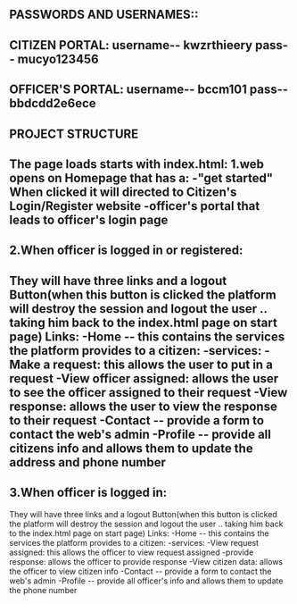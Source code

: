 PASSWORDS AND USERNAMES::
--------------------
CITIZEN PORTAL:
username-- kwzrthieery
pass-- mucyo123456
-----------------
OFFICER'S PORTAL:
username-- bccm101
pass-- bbdcdd2e6ece
-------------------------------------------------------------
PROJECT STRUCTURE
--------------------
The page loads starts with index.html:
1.web opens on Homepage that has a:
    -"get started" When clicked it will directed to Citizen's Login/Register website
    -officer's portal that leads to officer's login page
---------------------------------------
2.When officer is logged in or registered:
--------------------------------------
They will have three links and a logout Button(when this button is clicked the platform will destroy the session and logout the user .. taking him back to the index.html page on start page)
Links:
  -Home -- this contains the services the platform provides to a citizen:
      -services:
          -Make a request: this allows the user to put in a request
          -View officer assigned: allows the user to see the officer assigned to their request
          -View response: allows the user to view the response to their request
  -Contact -- provide a form to contact the web's admin
  -Profile -- provide all citizens info and allows them to update the address and phone number 
  -------------------------
3.When officer is logged in:
-----------------------------
They will have three links and a logout Button(when this button is clicked the platform will destroy the session and logout the user .. taking him back to the index.html page on start page)
Links:
  -Home -- this contains the services the platform provides to a citizen:
      -services:
          -View request assigned: this allows the officer to view request assigned
          -provide response: allows the officer to provide response
          -View citizen data: allows the officer to view citizen info
  -Contact -- provide a form to contact the web's admin
  -Profile -- provide all officer's info and allows them to update the phone number 
